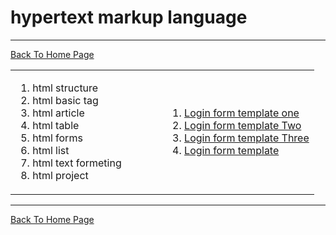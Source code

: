 # hypertext markup language 
<hr>
<a href="https://punitkatiyar.github.io/">Back To Home Page</a>
</hr>
<table width="100%">
  <tr>
    <td width="50%">  
       <ol>
          <li>html structure</li>
          <li>html basic tag</li>
          <li>html article</li>
          <li>html table</li>
          <li>html forms</li>
          <li>html list</li>
          <li>html text formeting</li>
         <li>html project</li> 
      </ol>    
    </td>
    <td width="50%">
    <ol>
  <li><a href="login.html">Login form template one</a></li>
  <li><a href="login1.html">Login form template Two</a></li>
  <li><a href="login2.html">Login form template Three</a></li>
  <li><a href="">Login form template</a></li>
</ol>
    </td>
  </tr>
</table>
<hr>
<a href="https://punitkatiyar.github.io/">Back To Home Page</a>
